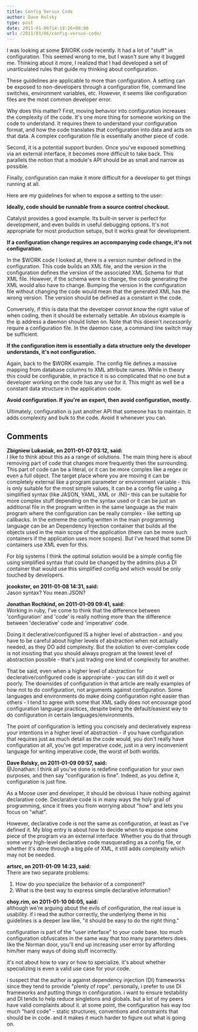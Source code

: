 ```yaml
---
title: Config Versus Code
author: Dave Rolsky
type: post
date: 2011-01-06T14:19:26+00:00
url: /2011/01/06/config-versus-code/
---
```

I was looking at some $WORK code recently. It had a lot of "stuff" in configuration. This seemed wrong to me, but I wasn't sure why it bugged me. Thinking about it more, I realized that I had developed a set of unarticulated rules that guide my thinking about configuration.

These guidelines are applicable to more than configuration. A setting can be exposed to non-developers through a configuration file, command line switches, environment variables, etc. However, it seems like configuration files are the most common developer error.

Why does this matter? First, moving behavior into configuration increases the complexity of the code. It's one more thing for someone working on the code to understand. It requires them to understand your configuration format, and how the code translates that configuration into data and acts on that data. A complex configuration file is essentially another piece of code.

Second, it is a potential support burden. Once you've exposed something via an external interface, it becomes more difficult to take back. This parallels the notion that a module's API should be as small and narrow as possible.

Finally, configuration can make it more difficult for a developer to get things running at all.

Here are my guidelines for when to expose a setting to the user:

**Ideally, code should be runnable from a source control checkout.**

Catalyst provides a good example. Its built-in server is perfect for development, and even builds in useful debugging options. It's not appropriate for most production setups, but it works great for development.

**If a configuration change requires an accompanying code change, it's not configuration.**

In the $WORK code I looked at, there is a version number defined in the configuration. This code builds an XML file, and the version in the configuration defines the version of the associated XML Schema for that XML file. However, if the schema were to change, the code generating the XML would also have to change. Bumping the version in the configuration file without changing the code would mean that the generated XML has the wrong version. The version should be defined as a constant in the code.

Conversely, if this is data that the developer _cannot know_ the right value of when coding, then it should be externally settable. An obvious example is the ip address a daemon should listen on. Note that this doesn't _necessarily_ require a configuration file. In the daemon case, a command line switch may be sufficient.

**If the configuration item is essentially a data structure only the developer understands, it's not configuration.**

Again, back to the $WORK example. The config file defines a massive mapping from database columns to XML attribute names. While in theory this could be configurable, in practice it is so complicated that no one but a developer working on the code has any use for it. This might as well be a constant data structure in the application code.

**Avoid configuration. If you're an expert, then avoid configuration, mostly.**

Ultimately, configuration is just another API that someone has to maintain. It adds complexity and bulk to the code. Avoid it whenever you can.

## Comments

**Zbigniew Lukasiak, on 2011-01-07 03:12, said:**  
I like to think about this as a range of solutions. The main thing here is about removing part of code that changes more frequently then the surrounding. This part of code can be a literal, or it can be more complex like a regex or even a full object. The target place where you are moving it can be completely external like a program parameter or environment variable - this is only suitable for the most simple values, it can be a config file using a simplified syntax (like JASON, YAML, XML or .INI)- this can be suitable for more complex stuff depending on the syntax used or it can be just an additional file in the program written in the same language as the main program where the configuration can be really complex - like setting up callbacks. In the extreme the config written in the main programming language can be an Dependency Injection container that builds all the objects used in the main scope of the application (there can be more such containers if the application uses more scopes). But I've heard that some DI containers use XML even for this. 

For big systems I think the optimal solution would be a simple config file using simplified syntax that could be changed by the admins plus a DI container that would use this simplified config and which would be only touched by developers.

**jcookster, on 2011-01-08 14:31, said:**  
Jason syntax? You mean JSON?

**Jonathan Rochkind, on 2011-01-09 09:41, said:**  
Working in ruby, I've come to think that the difference between 'configuration' and 'code' is really nothing more than the difference between 'declerative' code and 'imperative' code.

Doing it declerative/configured IS a higher level of abstraction - and you have to be careful about higher levels of abstraction when not actually needed, as they DO add complexity. But the solution to over-complex code is not insisting that you should always program at the lowest level of abstraction possible - that's just trading one kind of complexity for another.

That be said, even when a higher level of abstraction for declerative/configured code is appropriate - you can still do it well or poorly. The downsides of configuration in that article are really examples of how not to do configuration, not arguments against configuration. Some languages and environments do make doing configuration right easier than others - I tend to agree with some that XML sadly does not encourage good configuration language practices, despite being the default/easiest way to do configuration in certain languages/environments. 

The point of configuration is letting you concisely and decleratively express your intentions in a higher level of abstraction - if you have configuration that requires just as much detail as the code would, you don't really have configuration at all, you've got imperative code, just in a very inconvenient language for writing imperative code, the worst of both worlds.

**Dave Rolsky, on 2011-01-09 09:57, said:**  
@Jonathan: I think all you've done is redefine configuration for your own purposes, and then say "configuration is fine". Indeed, as you define it, configuration is just fine.

As a Moose user and developer, it should be obvious I have nothing against declarative code. Declarative code is in many ways the holy grail of programming, since it frees you from worrying about "how" and lets you focus on "what".

However, declarative code is not the same as configuration, at least as I've defined it. My blog entry is about how to decide when to expose some piece of the program via an external interface. Whether you do that through some very high-level declarative code masquerading as a config file, or whether it's done through a big pile of XML, it still adds complexity which may not be needed.

**artsrc, on 2011-01-09 14:23, said:**  
There are two separate problems:

1. How do you specialize the behavior of a component?  
2. What is the best way to express simple declarative information?

**choy.rim, on 2011-01-10 06:05, said:**  
although we're arguing about the evils of configuration, the real issue is usability. if i read the author correctly, the underlying theme in his guidelines is a deeper law like, "it should be easy to do the right thing."

configuration is part of the "user interface" to your code base. too much configuration obfuscates in the same way that too many parameters does. like the Norman door, you'll end up increasing user error by affording him/her many ways of doing stuff incorrectly.

it's not about how to vary or how to specialize. it's about whether specializing is even a valid use case for your code.

i suspect that the author is against dependency injection (DI) frameworks since they tend to provide "plenty of rope". personally, i prefer to use DI frameworks and putting things in configuration. i want to ensure testability and DI tends to help reduce singletons and globals. but a lot of my peers have valid complaints about it. at some point, the configuration has way too much "hard code" - static structures, conventions and constraints that should be in code. and it makes it much harder to figure out what is going on.